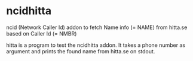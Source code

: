 # ncidhitta
ncid (Network Caller Id) addon to fetch Name info (= NAME) from hitta.se based on Caller Id (= NMBR)

hitta is a program to test the ncidhitta addon.
It takes a phone number as argument and prints the found name from hitta.se on stdout.

